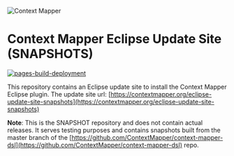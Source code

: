 ![Context Mapper](https://raw.githubusercontent.com/wiki/ContextMapper/context-mapper-dsl/logo/cm-logo-github-small.png) 
# Context Mapper Eclipse Update Site (SNAPSHOTS)
[![pages-build-deployment](https://github.com/ContextMapper/eclipse-update-site-snapshots/actions/workflows/pages/pages-build-deployment/badge.svg)](https://github.com/ContextMapper/eclipse-update-site-snapshots/actions/workflows/pages/pages-build-deployment)

This repository contains an Eclipse update site to install the Context Mapper Eclipse plugin. The update site url: [https://contextmapper.org/eclipse-update-site-snapshots](https://contextmapper.org/eclipse-update-site-snapshots)

**Note**: This is the SNAPSHOT repository and does not contain actual releases. It serves testing purposes and contains snapshots built from the master branch of the [https://github.com/ContextMapper/context-mapper-dsl](https://github.com/ContextMapper/context-mapper-dsl) repo.
